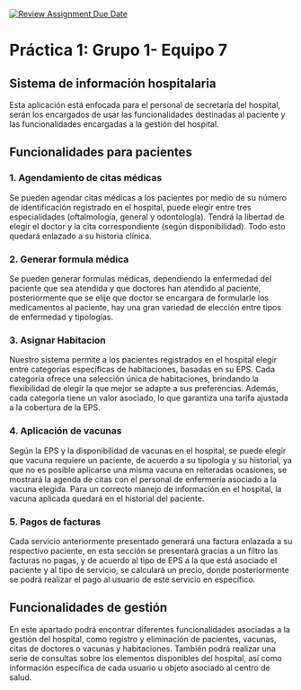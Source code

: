 [![Review Assignment Due Date](https://classroom.github.com/assets/deadline-readme-button-24ddc0f5d75046c5622901739e7c5dd533143b0c8e959d652212380cedb1ea36.svg)](https://classroom.github.com/a/UhcYLOEZ)

# Práctica 1: Grupo 1- Equipo 7

## **Sistema de información hospitalaria**

Esta aplicación está enfocada para el personal de secretaría del hospital, serán los encargados de 
usar las funcionalidades destinadas al paciente y las funcionalidades encargadas a la gestión del hospital.

## Funcionalidades para pacientes

### 1. Agendamiento de citas médicas

Se pueden agendar citas médicas a los pacientes por medio de su número de identificación registrado en el hospital, 
puede elegir entre tres especialidades (oftalmología, general y odontología). Tendrá la libertad de elegir el doctor y la cita correspondiente (según disponibilidad). Todo esto quedará enlazado a su historia clínica.

### 2. Generar formula médica

Se pueden generar formulas médicas, dependiendo la enfermedad del paciente que sea atendida y que doctores han atendido al paciente, 
posteriormente que se elije que doctor se encargara de formularle los medicamentos al paciente, hay una gran variedad de elección entre
tipos de enfermedad y tipologías.

### 3. Asignar Habitacion

Nuestro sistema permite a los pacientes registrados en el hospital elegir entre categorías específicas de habitaciones, basadas en su EPS. 
Cada categoría ofrece una selección única de habitaciones, brindando la flexibilidad de elegir la que mejor se adapte a sus preferencias. 
Además, cada categoría tiene un valor asociado, lo que garantiza una tarifa ajustada a la cobertura de la EPS.


### 4. Aplicación de vacunas

Según la EPS y la disponibilidad de vacunas en el hospital, se puede elegir que vacuna requiere un paciente, de acuerdo a su tipología y su historial, ya
que no es posible aplicarse una misma vacuna en reiteradas ocasiones, se mostrará la agenda de citas con el personal de enfermería asociado a la 
vacuna elegida. Para un correcto manejo de información en el hospital, la vacuna aplicada quedará en el historial del paciente.

### 5. Pagos de facturas

Cada servicio anteriormente presentado generará una factura enlazada a su respectivo paciente, en esta sección se presentará gracias a un filtro las facturas no pagas,
y de acuerdo al tipo de EPS a la que está asociado el paciente y al tipo de servicio, se calculará un precio, donde posteriormente se podrá realizar el pago al usuario de 
este servicio en específico.

## Funcionalidades de gestión

En este apartado podrá encontrar diferentes funcionalidades asociadas a la gestión del hospital, como registro y eliminación de pacientes, vacunas, citas de doctores o vacunas y habitaciones.
También podrá realizar una serie de consultas sobre los elementos disponibles del hospital, así como información específica de cada usuario u objeto asociado al centro de salud.



